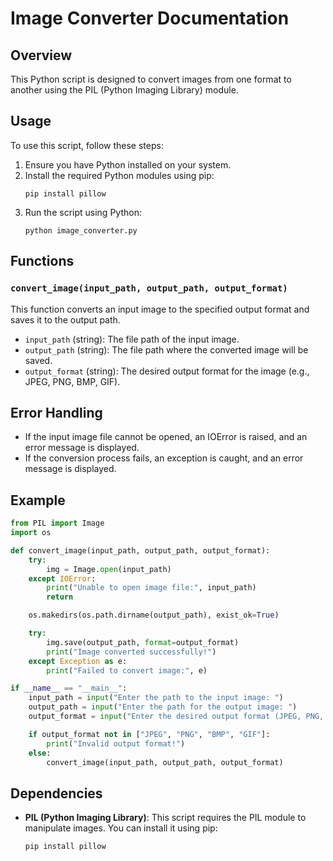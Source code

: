 # Image Converter Documentation

## Overview

This Python script is designed to convert images from one format to another using the PIL (Python Imaging Library) module.

## Usage

To use this script, follow these steps:

1. Ensure you have Python installed on your system.
2. Install the required Python modules using pip:
   ```
   pip install pillow
   ```
3. Run the script using Python:
   ```
   python image_converter.py
   ```

## Functions

### `convert_image(input_path, output_path, output_format)`

This function converts an input image to the specified output format and saves it to the output path.

- `input_path` (string): The file path of the input image.
- `output_path` (string): The file path where the converted image will be saved.
- `output_format` (string): The desired output format for the image (e.g., JPEG, PNG, BMP, GIF).

## Error Handling

- If the input image file cannot be opened, an IOError is raised, and an error message is displayed.
- If the conversion process fails, an exception is caught, and an error message is displayed.

## Example

```python
from PIL import Image 
import os

def convert_image(input_path, output_path, output_format):
    try:
        img = Image.open(input_path)
    except IOError:
        print("Unable to open image file:", input_path)
        return

    os.makedirs(os.path.dirname(output_path), exist_ok=True)

    try:
        img.save(output_path, format=output_format)
        print("Image converted successfully!")
    except Exception as e:
        print("Failed to convert image:", e)

if __name__ == "__main__":
    input_path = input("Enter the path to the input image: ")
    output_path = input("Enter the path for the output image: ")
    output_format = input("Enter the desired output format (JPEG, PNG, BMP, GIF): ").upper()

    if output_format not in ["JPEG", "PNG", "BMP", "GIF"]:
        print("Invalid output format!")
    else:
        convert_image(input_path, output_path, output_format)
```

## Dependencies

- **PIL (Python Imaging Library)**: This script requires the PIL module to manipulate images. You can install it using pip:

   ```
   pip install pillow
   ```